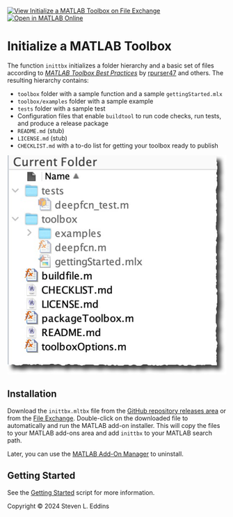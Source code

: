 [![View Initialize a MATLAB Toolbox on File Exchange](https://www.mathworks.com/matlabcentral/images/matlab-file-exchange.svg)](https://www.mathworks.com/matlabcentral/fileexchange/162796-initialize-a-matlab-toolbox) [![Open in MATLAB Online](https://www.mathworks.com/images/responsive/global/open-in-matlab-online.svg)](https://matlab.mathworks.com/open/github/v1?repo=eddins/inittbx&file=toolbox/gettingStarted.mlx)

# Initialize a MATLAB Toolbox

The function `inittbx` initializes a folder hierarchy and a basic set of files according to [*MATLAB Toolbox Best Practices*](https://github.com/mathworks/toolboxdesign) by [rpurser47](https://github.com/rpurser47) and others. The resulting hierarchy contains:

- `toolbox` folder with a sample function and a sample `gettingStarted.mlx`
- `toolbox/examples` folder with a sample example
- `tests` folder with a sample test
- Configuration files that enable `buildtool` to run code checks, run tests, and produce a release package
- `README.md` (stub)
- `LICENSE.md` (stub)
- `CHECKLIST.md` with a to-do list for getting your toolbox ready to publish

![](./images/inittbx-toolbox-image.jpg)

## Installation

Download the `inittbx.mltbx` file from the [GitHub repository releases area](https://github.com/eddins/inittbx/releases/) or from the [File Exchange](). Double-click on the downloaded file to automatically and run the MATLAB add-on installer. This will copy the files to your MATLAB add-ons area and add `inittbx` to your MATLAB search path.

Later, you can use the [MATLAB Add-On Manager](https://www.mathworks.com/help/matlab/matlab_env/get-add-ons.html) to uninstall.

## Getting Started

See the [Getting Started](./toolbox/gettingStarted.mlx) script for more information.

Copyright &copy; 2024 Steven L. Eddins